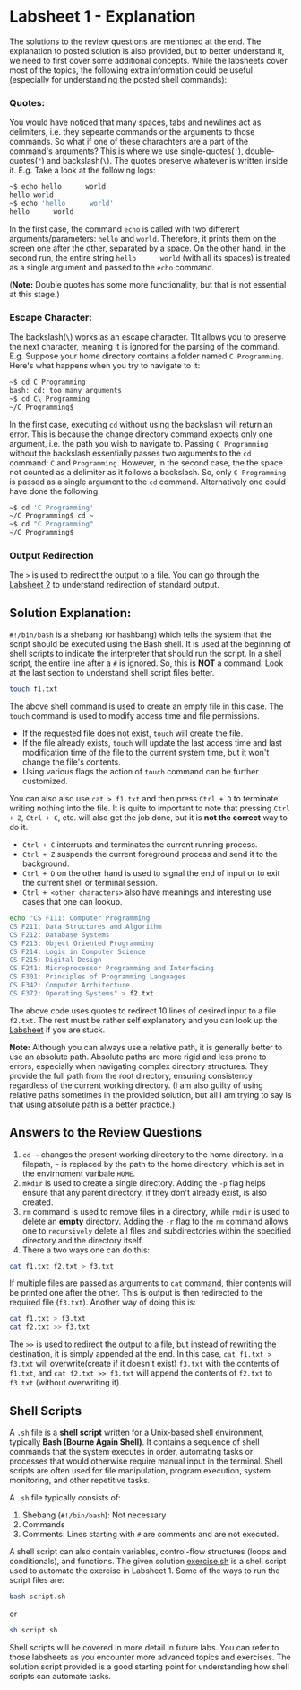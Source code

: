 # Labsheet 1 - Explanation

The solutions to the review questions are mentioned at the end. The explanation to posted solution is also provided, but to better understand it, we need to first cover some additional concepts. While the labsheets cover most of the topics, the following extra information could be useful (especially for understanding the posted shell commands):

### Quotes:
You would have noticed that many spaces, tabs and newlines act as delimiters, i.e. they sepearte commands or the arguments to those commands. So what if one of these charachters are a part of the command's arguments? This is where we use single-quotes(`'`), double-quotes(`"`) and backslash(`\`). The quotes preserve whatever is written inside it. E.g. Take a look at the following logs:
```bash
~$ echo hello      world
hello world
~$ echo 'hello      world'
hello      world
```
In the first case, the command `echo` is called with two different arguments/parameters: `hello` and `world`. Therefore, it prints them on the screen one after the other, separated by a space. On the other hand, in the second run, the entire string `hello      world` (with all its spaces) is treated as a single argument and passed to the `echo` command.

(**Note:** Double quotes has some more functionality, but that is not essential at this stage.)

### Escape Character:
The backslash(`\`) works as an escape character. TIt allows you to preserve the next character, meaning it is ignored for the parsing of the command. E.g. Suppose your home directory contains a folder named `C Programming`. Here's what happens when you try to navigate to it:
```bash
~$ cd C Programming
bash: cd: too many arguments
~$ cd C\ Programming
~/C Programming$
```
In the first case, executing `cd` without using the backslash will return an error. This is because the change directory command expects only one argument, i.e. the path you wish to navigate to. Passing `C Programming` without the backslash essentially passes two arguments to the `cd` command: `C` and `Programming`. However, in the second case, the the space not counted as a delimiter as it follows a backslash. So, only `C Programming` is passed as a single argument to the `cd` command. Alternatively one could have done the following:
```bash
~$ cd 'C Programming'
~/C Programming$ cd ~
~$ cd "C Programming"
~/C Programming$
```

### Output Redirection
The `>` is used to redirect the output to a file. You can go through the [Labsheet 2](https://github.com/AbhiramHande/ComputerProgrammingLab/blob/main/Lab%202/Lab%20Sheet%202.pdf) to understand redirection of standard output. 

## Solution Explanation:

`#!/bin/bash` is a shebang (or hashbang) which tells the system that the script should be executed using the Bash shell. It is used at the beginning of shell scripts to indicate the interpreter that should run the script. In a shell script, the entire line after a `#` is ignored. So, this is **NOT** a command. Look at the last section to understand shell script files better.

```bash
touch f1.txt
```
The above shell command is used to create an empty file in this case. The `touch` command is used to modify access time and file permissions. 
- If the requested file does not exist, `touch` will create the file.
- If the file already exists, `touch` will update the last access time and last modification time of the file to the current system time, but it won't change the file's contents. 
- Using various flags the action of `touch` command can be further customized. 

You can also also use `cat > f1.txt` and then press `Ctrl + D` to terminate writing nothing into the file. It is quite to important to note that pressing `Ctrl + Z`, `Ctrl + C`, etc. will also get the job done, but it is **not the correct** way to do it. 
- `Ctrl + C` interrupts and terminates the current running process.
- `Ctrl + Z` suspends the current foreground process and send it to the background. 
- `Ctrl + D` on the other hand is used to signal the end of input or to exit the current shell or terminal session. 
- `Ctrl + <other characters>` also have meanings and interesting use cases that one can lookup.

```bash
echo "CS F111: Computer Programming
CS F211: Data Structures and Algorithm
CS F212: Database Systems
CS F213: Object Oriented Programming
CS F214: Logic in Computer Science
CS F215: Digital Design
CS F241: Microprocessor Programming and Interfacing
CS F301: Principles of Programming Languages
CS F342: Computer Architecture
CS F372: Operating Systems" > f2.txt
```
The above code uses quotes to redirect 10 lines of desired input to a file `f2.txt`. The rest must be rather self explanatory and you can look up the [Labsheet](https://github.com/AbhiramHande/ComputerProgrammingLab/blob/main/Lab%201/Lab%20Sheet%201.pdf) if you are stuck.

**Note:** Although you can always use a relative path, it is generally better to use an absolute path. Absolute paths are more rigid and less prone to errors, especially when navigating complex directory structures. They provide the full path from the root directory, ensuring consistency regardless of the current working directory. (I am also guilty of using relative paths sometimes in the provided solution, but all I am trying to say is that using absolute path is a better practice.)

## Answers to the Review Questions
1. `cd ~` changes the present working directory to the home directory. In a filepath, `~` is replaced by the path to the home directory, which is set in the envirnoment varibale `HOME`.
2. `mkdir` is used to create a single directory. Adding the `-p` flag helps ensure that any parent directory, if they don't already exist, is also created.
3. `rm` command is used to remove files in a directory, while `rmdir` is used to delete an **empty** directory. Adding the `-r` flag to the `rm` command allows one to `recursively` delete all files and subdirectories within the specified directory and the directory itself.
4. There a two ways one can do this:
```bash
cat f1.txt f2.txt > f3.txt
```
If multiple files are passed as arguments to `cat` command, thier contents will be printed one after the other. This is output is then redirected to the required file (`f3.txt`). Another way of doing this is:
```bash
cat f1.txt > f3.txt
cat f2.txt >> f3.txt
```
The `>>` is used to redirect the output to a file, but instead of rewriting the destination, it is simply appended at the end. In this case, `cat f1.txt > f3.txt` will overwrite(create if it doesn't exist) `f3.txt` with the contents of `f1.txt`, and `cat f2.txt >> f3.txt` will append the contents of `f2.txt` to `f3.txt` (without overwriting it).

## Shell Scripts
A `.sh` file is a **shell script** written for a Unix-based shell environment, typically **Bash (Bourne Again Shell)**. It contains a sequence of shell commands that the system executes in order, automating tasks or processes that would otherwise require manual input in the terminal. Shell scripts are often used for file manipulation, program execution, system monitoring, and other repetitive tasks.

A `.sh` file typically consists of:
1. Shebang (`#!/bin/bash`): Not necessary
2. Commands
3. Comments: Lines starting with `#` are comments and are not executed.

A shell script can also contain variables, control-flow structures (loops and conditionals), and functions. The given solution [exercise.sh]() is a shell script used to automate the exercise in Labsheet 1. Some of the ways to run the script files are:
```bash
bash script.sh
```
or 
```bash
sh script.sh
```
Shell scripts will be covered in more detail in future labs. You can refer to those labsheets as you encounter more advanced topics and exercises. The solution script provided is a good starting point for understanding how shell scripts can automate tasks.
